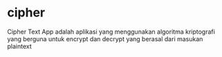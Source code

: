 # cipher
Cipher Text App adalah aplikasi yang menggunakan algoritma kriptografi yang berguna untuk encrypt dan decrypt yang berasal dari masukan plaintext
